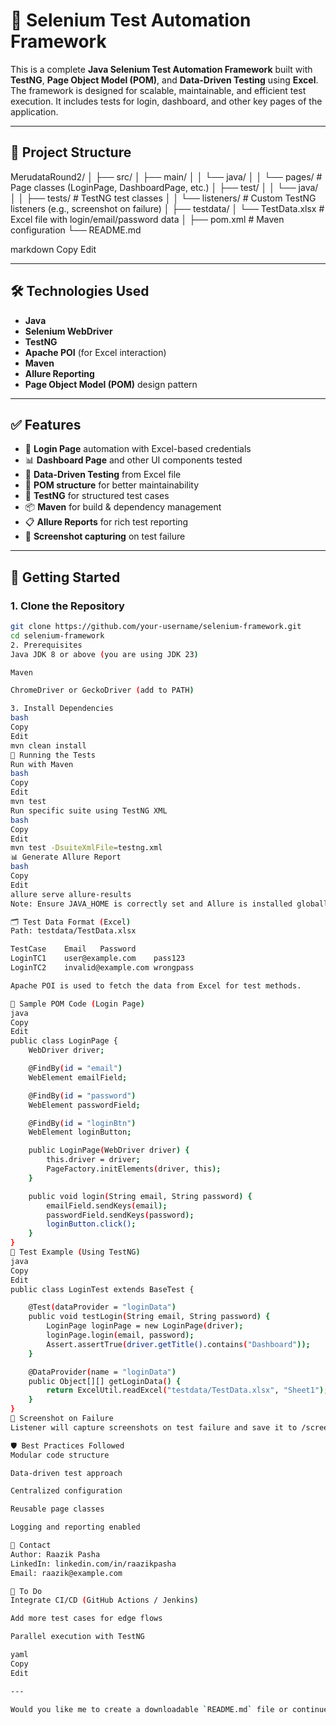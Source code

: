 # 🧪 Selenium Test Automation Framework

This is a complete **Java Selenium Test Automation Framework** built with **TestNG**, **Page Object Model (POM)**, and **Data-Driven Testing** using **Excel**. The framework is designed for scalable, maintainable, and efficient test execution. It includes tests for login, dashboard, and other key pages of the application.

---

## 📁 Project Structure

MerudataRound2/
│
├── src/
│ ├── main/
│ │ └── java/
│ │ └── pages/ # Page classes (LoginPage, DashboardPage, etc.)
│ ├── test/
│ │ └── java/
│ │ ├── tests/ # TestNG test classes
│ │ └── listeners/ # Custom TestNG listeners (e.g., screenshot on failure)
│
├── testdata/
│ └── TestData.xlsx # Excel file with login/email/password data
│
├── pom.xml # Maven configuration
└── README.md

markdown
Copy
Edit

---

## 🛠 Technologies Used

- **Java**
- **Selenium WebDriver**
- **TestNG**
- **Apache POI** (for Excel interaction)
- **Maven**
- **Allure Reporting**
- **Page Object Model (POM)** design pattern

---

## ✅ Features

- 🔐 **Login Page** automation with Excel-based credentials
- 📊 **Dashboard Page** and other UI components tested
- 📖 **Data-Driven Testing** from Excel file
- 🧱 **POM structure** for better maintainability
- 🧪 **TestNG** for structured test cases
- 📦 **Maven** for build & dependency management
- 📋 **Allure Reports** for rich test reporting
- 📸 **Screenshot capturing** on test failure

---

## 🚀 Getting Started

### 1. Clone the Repository

```bash
git clone https://github.com/your-username/selenium-framework.git
cd selenium-framework
2. Prerequisites
Java JDK 8 or above (you are using JDK 23)

Maven

ChromeDriver or GeckoDriver (add to PATH)

3. Install Dependencies
bash
Copy
Edit
mvn clean install
🧪 Running the Tests
Run with Maven
bash
Copy
Edit
mvn test
Run specific suite using TestNG XML
bash
Copy
Edit
mvn test -DsuiteXmlFile=testng.xml
📊 Generate Allure Report
bash
Copy
Edit
allure serve allure-results
Note: Ensure JAVA_HOME is correctly set and Allure is installed globally (npm install -g allure-commandline or from official site).

🗂 Test Data Format (Excel)
Path: testdata/TestData.xlsx

TestCase	Email	Password
LoginTC1	user@example.com	pass123
LoginTC2	invalid@example.com	wrongpass

Apache POI is used to fetch the data from Excel for test methods.

🧩 Sample POM Code (Login Page)
java
Copy
Edit
public class LoginPage {
    WebDriver driver;

    @FindBy(id = "email")
    WebElement emailField;

    @FindBy(id = "password")
    WebElement passwordField;

    @FindBy(id = "loginBtn")
    WebElement loginButton;

    public LoginPage(WebDriver driver) {
        this.driver = driver;
        PageFactory.initElements(driver, this);
    }

    public void login(String email, String password) {
        emailField.sendKeys(email);
        passwordField.sendKeys(password);
        loginButton.click();
    }
}
📝 Test Example (Using TestNG)
java
Copy
Edit
public class LoginTest extends BaseTest {

    @Test(dataProvider = "loginData")
    public void testLogin(String email, String password) {
        LoginPage loginPage = new LoginPage(driver);
        loginPage.login(email, password);
        Assert.assertTrue(driver.getTitle().contains("Dashboard"));
    }

    @DataProvider(name = "loginData")
    public Object[][] getLoginData() {
        return ExcelUtil.readExcel("testdata/TestData.xlsx", "Sheet1");
    }
}
📸 Screenshot on Failure
Listener will capture screenshots on test failure and save it to /screenshots folder.

🛡️ Best Practices Followed
Modular code structure

Data-driven test approach

Centralized configuration

Reusable page classes

Logging and reporting enabled

📮 Contact
Author: Raazik Pasha
LinkedIn: linkedin.com/in/raazikpasha
Email: raazik@example.com

📌 To Do
Integrate CI/CD (GitHub Actions / Jenkins)

Add more test cases for edge flows

Parallel execution with TestNG

yaml
Copy
Edit

---

Would you like me to create a downloadable `README.md` file or continue helping with the framework files like `BaseTest`, `ExcelUtil`, etc.?







